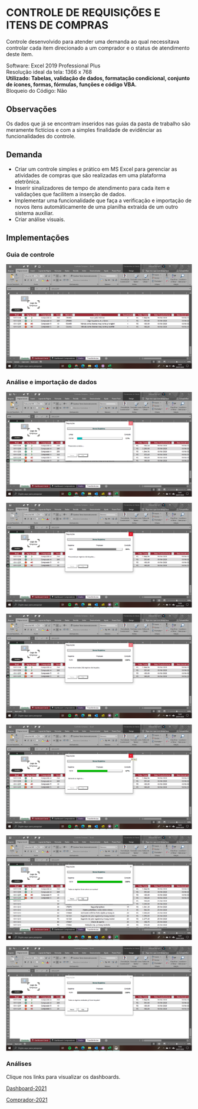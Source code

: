 # CONTROLE DE REQUISIÇÕES E ITENS DE COMPRAS  
Controle desenvolvido para atender uma demanda ao qual necessitava controlar cada item direcionado a um comprador e o status de atendimento deste item.  

Software: Excel 2019 Professional Plus  
Resolução ideal da tela: 1366 x 768  
**Utilizado: Tabelas, validação de dados, formatação condicional, conjunto de ícones, formas, fórmulas, funções e código VBA.**  
Bloqueio do Código: Não 

## Observações    
Os dados que já se encontram inseridos nas guias da pasta de trabalho são meramente fictícios e com a simples finalidade de evidênciar as funcionalidades do controle. 

## Demanda  
- Criar um controle simples e prático em MS Excel para gerenciar as atividades de compras que são realizadas em uma plataforma eletrônica. 
- Inserir sinalizadores de tempo de atendimento para cada item e validações que facilitem a inserção de dados.  
- Implementar uma funcionalidade que faça a verificação e importação de novos itens automáticamente de uma planilha extraída de um outro sistema auxíliar.  
- Criar análise visuais.  

## Implementações  

### Guia de controle  

![](imagens/controle.png)  

### Análise e importação de dados  

![](imagens/preparando-dados.png)  

![](imagens/procurando.png)  

![](imagens/novos.png)  

![](imagens/salvando.png)  

![](imagens/finalizado.png)  

![](imagens/sem-novos-registros.png)  


### Análises  
Clique nos links para visualizar os dashboards.  

[Dashboard-2021](imagens/dashboard-2021.pdf)  

[Comprador-2021](imagens/comprador-2021.pdf) 
